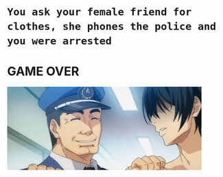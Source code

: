 # ```You ask your female friend for clothes, she phones the police and you were arrested```
# **GAME OVER**

![ARRESTED](arrested.png)